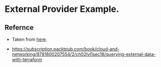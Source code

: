 # External Provider Example.

## Refernce

- Taken from [here](https://github.com/PacktPublishing/Terraform-Cookbook/tree/master/CHAP02/external).

- https://subscription.packtpub.com/book/cloud-and-networking/9781800207554/2/ch02lvl1sec18/querying-external-data-with-terraform

